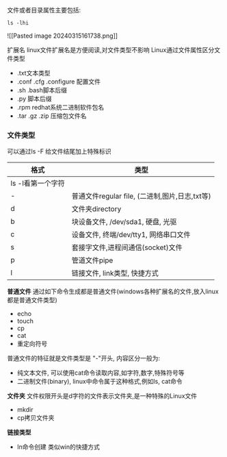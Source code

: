 文件或者目录属性主要包括:

```shell
ls -lhi
```
![[Pasted image 20240315161738.png]]

扩展名
linux文件扩展名是方便阅读,对文件类型不影响
Linux通过文件属性区分文件类型
- .txt文本类型
- .conf .cfg .configure 配置文件
- .sh .bash脚本后缀
- .py 脚本后缀
- .rpm redhat系统二进制软件包名
- .tar .gz .zip 压缩包文件名

### 文件类型

可以通过ls -F 给文件结尾加上特殊标识

| 格式          | 类型                                 |
| ----------- | ---------------------------------- |
| ls -l看第一个字符 |                                    |
| -           | 普通文件regular file, (二进制,图片,日志,txt等) |
| d           | 文件夹directory                       |
| b           | 块设备文件, /dev/sda1, 硬盘, 光驱           |
| c           | 设备文件, 终端/dev/tty1, 网络串口文件          |
| s           | 套接字文件,进程间通信(socket)文件              |
| p           | 管道文件pipe                           |
| l           | 链接文件, link类型, 快捷方式                 |

**普通文件**
通过如下命令生成都是普通文件(windows各种扩展名的文件,放入linux都是普通文件类型)
- echo
- touch
- cp
- cat
- 重定向符号

普通文件的特征就是文件类型是 "-"开头, 内容区分一般为:
- 纯文本文件, 可以使用cat命令读取内容,如字符,数字,特殊符号等
- 二进制文件(binary), linux中命令属于这种格式,例如ls, cat命令

**文件夹**
文件权限开头是d字符的文件表示文件夹,是一种特殊的Linux文件
- mkdir
- cp拷贝文件夹

**链接类型**
- ln命令创建
类似win的快捷方式

